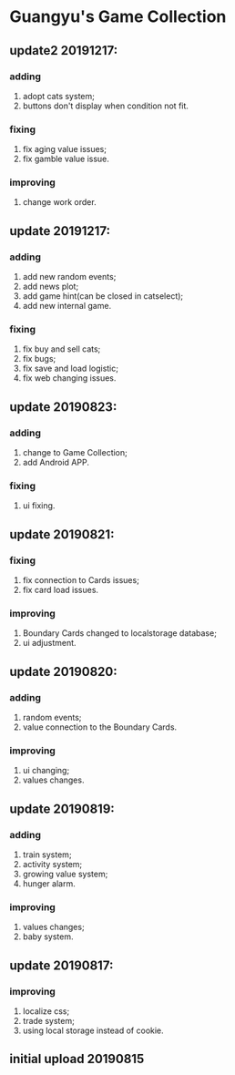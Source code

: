 # Guangyu's Game Collection

## update2 20191217:
### adding
1. adopt cats system;
2. buttons don't display when condition not fit.
### fixing
1. fix aging value issues;
2. fix gamble value issue.
### improving
1. change work order.

## update 20191217:
### adding
1. add new random events;
2. add news plot;
3. add game hint(can be closed in catselect);
4. add new internal game.
### fixing
1. fix buy and sell cats;
2. fix bugs;
3. fix save and load logistic;
4. fix web changing issues.

## update 20190823:
### adding
1. change to Game Collection;
2. add Android APP.
### fixing
1. ui fixing.

## update 20190821:
### fixing
1. fix connection to Cards issues;
2. fix card load issues.
### improving
1. Boundary Cards changed to localstorage database;
2. ui adjustment.

## update 20190820:
### adding
1. random events;
2. value connection to the Boundary Cards.
### improving
1. ui changing;
2. values changes.

## update 20190819:
### adding
1. train system;
2. activity system;
3. growing value system;
4. hunger alarm.
### improving
1. values changes;
2. baby system.

## update 20190817:
### improving
1. localize css;
2. trade system;
3. using local storage instead of cookie.

## initial upload 20190815